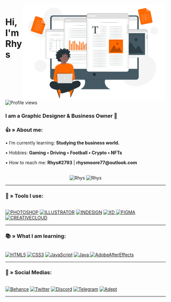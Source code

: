 <img align="right" src="https://raw.githubusercontent.com/gabrlcj/gabrlcj/2aa161dfb942e25ec84396721837dfccc98e08f2/Illustration.svg" alt="Illustration" title="Illustration Storyset" width=450/>
    
<h1 align="left">Hi, I'm Rhys</h1>

![Profile views](https://komarev.com/ghpvc/?username=your-github-Rhys00&color=orange)

<h3 align="left">I am a Graphic Designer & Business Owner 🚀</h3>

<div align="left">
    <h3>👍 » About me:</h3>
        <p>• I’m currently learning: <b>Studying the business world.</b></p>
        <p>• Hobbies: <b>Gaming • Driving • Football • Crypto • NFTs </b></p>
        <p>• How to reach me: <b>Rhys#2793</b> | <b>rhysmoore77@outlook.com</b></p>
</div><br>

<div align="center">
    <img height="155em" src="https://github-readme-stats.vercel.app/api?username=Rhys00&title_color=FF6900&icon_color=FF6900&show_icons=true" alt="Rhys" />
    <img height="155em" src="https://github-readme-streak-stats.herokuapp.com?user=Rhys00&date_format=M%20j%5B%2C%20Y%5D" alt="Rhys" />
</div>
    
---

<div>
  <h3>🧰 » Tools I use:</h3><br>
    <a href="https://github.com/Rhys00"><img src="https://img.shields.io/badge/Adobe%20Photoshop-31A8FF?style=for-the-badge&logo=Adobe%20Photoshop&logoColor=black" alt="PHOTOSHOP"></a>
    <a href="https://github.com/Rhys00"><img src="https://img.shields.io/badge/Adobe%20Illustrator-FF9A00?style=for-the-badge&logo=adobe%20illustrator&logoColor=white" alt="ILLUSTRATOR"></a>
    <a href="https://github.com/Rhys00"><img src="https://img.shields.io/badge/Adobe%20InDesign-FF3366?style=for-the-badge&logo=Adobe%20InDesign&logoColor=white" alt="INDESIGN"></a>
    <a href="https://github.com/Rhys00"><img src="https://img.shields.io/badge/Adobe%20XD-470137?style=for-the-badge&logo=Adobe%20XD&logoColor=#FF61F6" alt="XD"> </a>
    <a href="https://github.com/Rhys00"><img src="https://img.shields.io/badge/Figma-F24E1E?style=for-the-badge&logo=figma&logoColor=white" alt="FIGMA"></a>
    <a href="https://github.com/Rhys00"><img src="https://img.shields.io/badge/Adobe%20Creative%20Cloud-DA1F26?style=for-the-badge&logo=Adobe%20Creative%20Cloud&logoColor=white" alt="CREATIVECLOUD"></a>
</div>

---

<div>
  <h3>📚 » What I am learning:</h3><br>
    <a href="https://github.com/Rhys00"><img src="https://img.shields.io/badge/HTML5-E34F26?style=for-the-badge&logo=html5&logoColor=white" alt="HTML5"></a>
    <a href="https://github.com/Rhys00"><img src="https://img.shields.io/badge/CSS3-1572B6?style=for-the-badge&logo=css3&logoColor=white" alt="CSS3"></a>
    <a href="https://github.com/Rhys00"><img src="https://img.shields.io/badge/JavaScript-323330?style=for-the-badge&logo=javascript&logoColor=F7DF1E" alt="JavaScript"></a>
    <a href="https://github.com/Rhys00"><img src="https://img.shields.io/badge/Java-ED8B00?style=for-the-badge&logo=java&logoColor=white" alt="Java"> </a>
    <a href="https://github.com/Rhys00"><img src="https://img.shields.io/badge/Adobe%20after%20affects-CF96FD?style=for-the-badge&logo=Adobe%20after%20effects&logoColor=393665" alt="AdobeAfterEffects"></a>
</div>


___

<div>
  <h3>📱 » Social Medias:</h3><br>
    <a href="https://www.behance.net/RhysPSD" target="_blank"><img src="https://img.shields.io/badge/Behance-0054F7?style=for-the-badge&logo=behance&logoColor=white" alt="Behance"></a>
    <a href="https://twitter.com/sudaans" target="_blank"><img src="https://img.shields.io/badge/Twitter-1DA1F2?style=for-the-badge&logo=twitter&logoColor=white" alt="Twitter"></a>
    <a href="https://discord.gg/SEQQKM6w8V"><img src="https://img.shields.io/badge/Discord-7289DA?style=for-the-badge&logo=discord&logoColor=white" alt="Discord"></a>
    <a href="https://t.me/striked"><img src="https://img.shields.io/badge/Telegram-2CA5E0?style=for-the-badge&logo=telegram&logoColor=white" alt="Telegram"></a>
    <a href="https://adept.social/"><img src="https://img.shields.io/badge/website-000000?style=for-the-badge&logo=About.me&logoColor=white" alt="Adept"></a>
</div>

------
